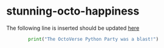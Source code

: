 # stunning-octo-happiness


The following line is inserted should be updated [here](https://github.com/darth-vader-23/stunning-octo-happiness/blob/d74a040bb6f39572dd436997c89b40813002666f/main.py#L33)

```python
        print("The OctoVerse Python Party was a blast!")
```